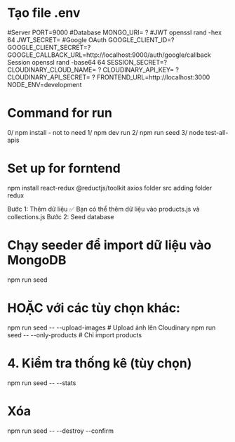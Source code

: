 # Tạo file .env
#Server
PORT=9000
#Database
MONGO_URI= ?
#JWT openssl rand -hex 64
JWT_SECRET=
#Google OAuth
GOOGLE_CLIENT_ID=?
GOOGLE_CLIENT_SECRET=?
GOOGLE_CALLBACK_URL=http://localhost:9000/auth/google/callback
Session openssl rand -base64 64
SESSION_SECRET=?
CLOUDINARY_CLOUD_NAME= ?
CLOUDINARY_API_KEY= ?
CLOUDINARY_API_SECRET= ?
FRONTEND_URL=http://localhost:3000
NODE_ENV=development

# Command for run
0/ npm install - not to need
1/ 
npm dev run
2/
npm run seed
3/
node test-all-apis

# Set up for forntend
npm install react-redux @reductjs/toolkit axios
folder src adding folder redux




Bước 1: Thêm dữ liệu
✅ Bạn có thể thêm dữ liệu vào products.js và collections.js
Bước 2: Seed database
# Chạy seeder để import dữ liệu vào MongoDB
npm run seed

# HOẶC với các tùy chọn khác:
npm run seed -- --upload-images  # Upload ảnh lên Cloudinary
npm run seed -- --only-products  # Chỉ import products
# 4. Kiểm tra thống kê (tùy chọn)
npm run seed -- --stats
# Xóa
npm run seed -- --destroy --confirm